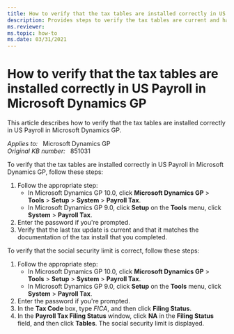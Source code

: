 ```yaml
---
title: How to verify that the tax tables are installed correctly in US Payroll in Microsoft Dynamics GP
description: Provides steps to verify the tax tables are current and have the correct FICA Social Security limit.
ms.reviewer:
ms.topic: how-to
ms.date: 03/31/2021
---
```

# How to verify that the tax tables are installed correctly in US Payroll in Microsoft Dynamics GP

This article describes how to verify that the tax tables are installed correctly in US Payroll in Microsoft Dynamics GP.

_Applies to:_ &nbsp; Microsoft Dynamics GP  
_Original KB number:_ &nbsp; 851031

To verify that the tax tables are installed correctly in US Payroll in Microsoft Dynamics GP, follow these steps:

1. Follow the appropriate step:
   - In Microsoft Dynamics GP 10.0, click **Microsoft Dynamics GP** > **Tools** > **Setup** > **System** > **Payroll Tax**.
   - In Microsoft Dynamics GP 9.0, click **Setup** on the **Tools** menu, click **System** > **Payroll Tax**.
2. Enter the password if you're prompted.
3. Verify that the last tax update is current and that it matches the documentation of the tax install that you completed.

To verify that the social security limit is correct, follow these steps:

1. Follow the appropriate step:
   - In Microsoft Dynamics GP 10.0, click **Microsoft Dynamics GP** > **Tools** > **Setup** > **System** > **Payroll Tax**.
   - In Microsoft Dynamics GP 9.0, click **Setup** on the **Tools** menu, click **System** > **Payroll Tax**.
1. Enter the password if you're prompted.
1. In the **Tax Code** box, type *FICA*, and then click **Filing Status**.
1. In the **Payroll Tax Filing Status** window, click **NA** in the **Filing Status** field, and then click **Tables**. The social security limit is displayed.
